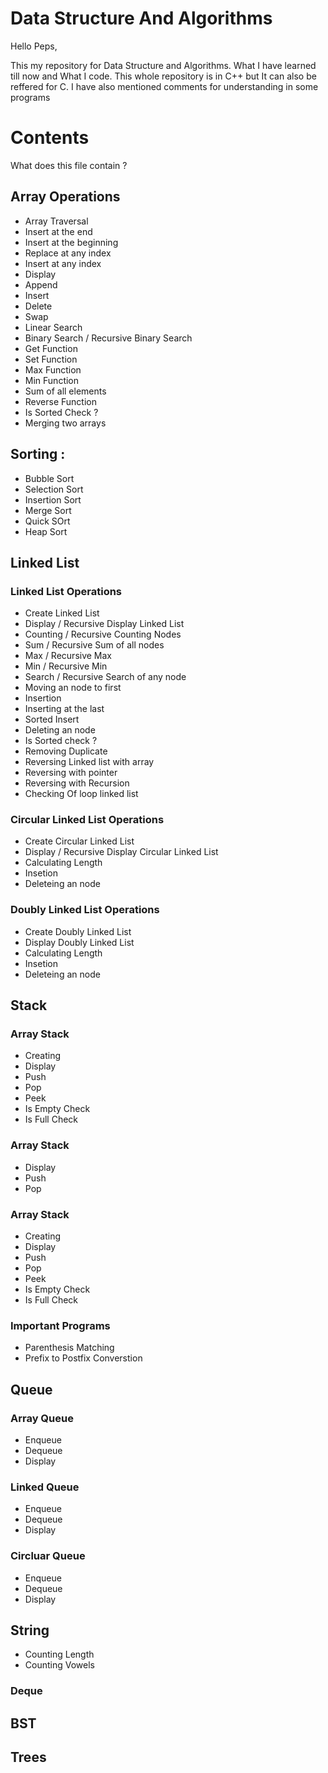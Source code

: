 # Data Structure And Algorithms

Hello Peps,

This my repository for Data Structure and Algorithms. What I have learned till now and What I code. This whole repository is in C++ but It can also be reffered for C. I have also mentioned comments for understanding in some programs

# Contents

What does this file contain ?

## Array Operations

* Array Traversal
* Insert at the end
* Insert at the beginning
* Replace at any index
* Insert at any index
* Display
* Append
* Insert
* Delete
* Swap
* Linear Search
* Binary Search / Recursive Binary Search
* Get Function
* Set Function
* Max Function
* Min Function
* Sum of all elements
* Reverse Function
* Is Sorted Check ?
* Merging two arrays

## Sorting :

* Bubble Sort
* Selection Sort
* Insertion Sort
* Merge Sort
* Quick SOrt
* Heap Sort


## Linked List

### Linked List Operations
* Create Linked List
* Display / Recursive Display Linked List
* Counting / Recursive Counting Nodes 
* Sum / Recursive Sum of all nodes
* Max / Recursive Max
* Min / Recursive Min
* Search / Recursive Search of any node
* Moving an node to first
* Insertion
* Inserting at the last
* Sorted Insert
* Deleting an node
* Is Sorted check ?
* Removing Duplicate
* Reversing Linked list with array
* Reversing with pointer
* Reversing with Recursion
* Checking Of loop linked list

### Circular Linked List Operations
* Create Circular Linked List
* Display / Recursive Display Circular Linked List
* Calculating Length
* Insetion
* Deleteing an node

### Doubly Linked List Operations
* Create Doubly Linked List
* Display Doubly Linked List
* Calculating Length
* Insetion
* Deleteing an node

## Stack
### Array Stack
* Creating
* Display
* Push
* Pop
* Peek
* Is Empty Check
* Is Full Check

### Array Stack
* Display
* Push
* Pop

### Array Stack
* Creating
* Display
* Push
* Pop
* Peek
* Is Empty Check
* Is Full Check

### Important Programs
* Parenthesis Matching
* Prefix to Postfix Converstion

## Queue
### Array Queue
* Enqueue
* Dequeue
* Display

### Linked Queue
* Enqueue
* Dequeue
* Display

### Circluar Queue
* Enqueue
* Dequeue
* Display

## String
* Counting Length
* Counting Vowels

### Deque

## BST

## Trees